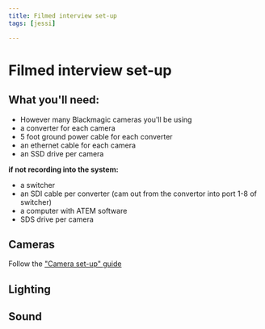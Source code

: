 ```yaml
---
title: Filmed interview set-up
tags: [jessi]

---
```


# Filmed interview set-up

## What you'll need:
- However many Blackmagic cameras you'll be using
- a converter for each camera
- 5 foot ground power cable for each converter
- an ethernet cable for each camera
- an SSD drive per camera

**if not recording into the system:**

- a switcher
- an SDI cable per converter (cam out from the convertor into port 1-8 of switcher)
- a computer with ATEM software
- SDS drive per camera

## Cameras 

Follow the ["Camera set-up" guide](https://hackmd.io/@ll-summer-23/Hyo6SycY3)


## Lighting



## Sound











